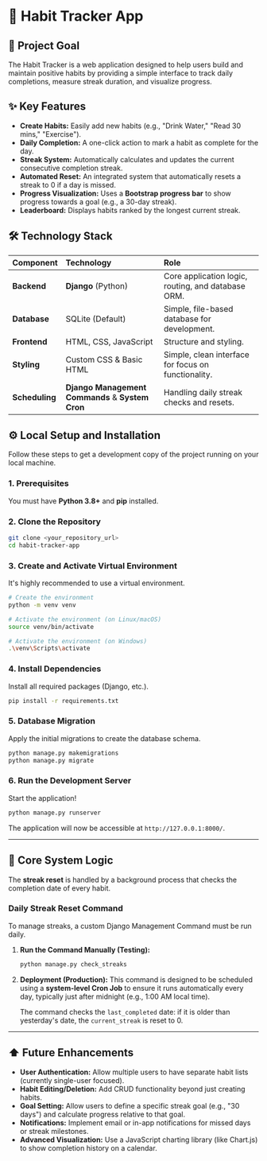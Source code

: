 
# 🌱 Habit Tracker App

## 🎯 Project Goal

The Habit Tracker is a web application designed to help users build and maintain positive habits by providing a simple interface to track daily completions, measure streak duration, and visualize progress.

## ✨ Key Features

  * **Create Habits:** Easily add new habits (e.g., "Drink Water," "Read 30 mins," "Exercise").
  * **Daily Completion:** A one-click action to mark a habit as complete for the day.
  * **Streak System:** Automatically calculates and updates the current consecutive completion streak.
  * **Automated Reset:** An integrated system that automatically resets a streak to $0$ if a day is missed.
  * **Progress Visualization:** Uses a **Bootstrap progress bar** to show progress towards a goal (e.g., a 30-day streak).
  * **Leaderboard:** Displays habits ranked by the longest current streak.

## 🛠️ Technology Stack

| Component | Technology | Role |
| :--- | :--- | :--- |
| **Backend** | **Django** (Python) | Core application logic, routing, and database ORM. |
| **Database** | SQLite (Default) | Simple, file-based database for development. |
| **Frontend** | HTML, CSS, JavaScript | Structure and styling. |
| **Styling** | Custom CSS & Basic HTML | Simple, clean interface for focus on functionality. |
| **Scheduling** | **Django Management Commands** & **System Cron** | Handling daily streak checks and resets. |

## ⚙️ Local Setup and Installation

Follow these steps to get a development copy of the project running on your local machine.

### 1\. Prerequisites

You must have **Python 3.8+** and **pip** installed.

### 2\. Clone the Repository

```bash
git clone <your_repository_url>
cd habit-tracker-app
```

### 3\. Create and Activate Virtual Environment

It's highly recommended to use a virtual environment.

```bash
# Create the environment
python -m venv venv

# Activate the environment (on Linux/macOS)
source venv/bin/activate

# Activate the environment (on Windows)
.\venv\Scripts\activate
```

### 4\. Install Dependencies

Install all required packages (Django, etc.).

```bash
pip install -r requirements.txt
```

### 5\. Database Migration

Apply the initial migrations to create the database schema.

```bash
python manage.py makemigrations
python manage.py migrate
```

### 6\. Run the Development Server

Start the application\!

```bash
python manage.py runserver
```

The application will now be accessible at `http://127.0.0.1:8000/`.

-----

## 🧠 Core System Logic

The **streak reset** is handled by a background process that checks the completion date of every habit.

### **Daily Streak Reset Command**

To manage streaks, a custom Django Management Command must be run daily.

1.  **Run the Command Manually (Testing):**

    ```bash
    python manage.py check_streaks
    ```

2.  **Deployment (Production):**
    This command is designed to be scheduled using a **system-level Cron Job** to ensure it runs automatically every day, typically just after midnight (e.g., 1:00 AM local time).

    The command checks the `last_completed` date: if it is older than yesterday's date, the `current_streak` is reset to $0$.

-----

## ⬆️ Future Enhancements

  * **User Authentication:** Allow multiple users to have separate habit lists (currently single-user focused).
  * **Habit Editing/Deletion:** Add CRUD functionality beyond just creating habits.
  * **Goal Setting:** Allow users to define a specific streak goal (e.g., "30 days") and calculate progress relative to that goal.
  * **Notifications:** Implement email or in-app notifications for missed days or streak milestones.
  * **Advanced Visualization:** Use a JavaScript charting library (like Chart.js) to show completion history on a calendar.
